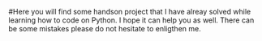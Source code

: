 #Here you will find some handson project that I have alreay solved while learning how to code on Python. I hope it can help you as well. There can be some mistakes please do not hesitate to enligthen me.
